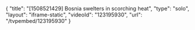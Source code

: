 {
    "title": "[1508521429] Bosnia swelters in scorching heat",
    "type": "solo",
    "layout": "iframe-static",
    "videoId": "123195930",
    "url": "\/tvpembed\/123195930"
}